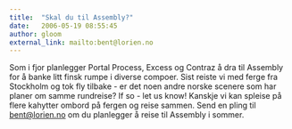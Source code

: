 ```yaml
---
title:  "Skal du til Assembly?"
date:   2006-05-19 08:55:45
author: gloom
external_link: mailto:bent@lorien.no
---
```

Som i fjor planlegger Portal Process, Excess og Contraz å dra til
Assembly for å banke litt finsk rumpe i diverse compoer. Sist reiste vi
med ferge fra Stockholm og tok fly tilbake - er det noen andre norske
scenere som har planer om samme rundreise? If so - let us know! Kanskje
vi kan spleise på flere kahytter ombord på fergen og reise sammen. Send
en pling til bent@lorien.no om du planlegger å reise til Assembly i
sommer.

